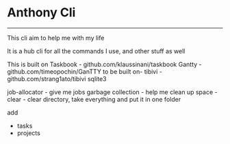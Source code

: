 # Anthony Cli
---
This cli aim to help me with my life

It is a hub cli for all the commands I use, and other stuff as well

This is built on 
Taskbook - github.com/klaussinani/taskbook
Gantty - github.com/timeopochin/GanTTY
to be built on-
tibivi - github.com/strang1ato/tibivi
sqlite3


job-allocator  - give me jobs
garbage collection - help me clean up space
    - clear - clear directory, take everything and put it in one folder

add
- tasks
- projects

